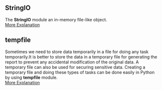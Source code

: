## StringIO
The **StringIO** module an in-memory file-like object.  
[More Explanation](https://www.geeksforgeeks.org/stringio-module-in-python/)
## tempfile
Sometimes we need to store data temporarily in a file for doing any task temporarily.It is better to store the data in a temporary file for generating the report to prevent any accidental modification of the original data. A temporary file can also be used for securing sensitive data. Creating a temporary file and doing these types of tasks can be done easily in Python by using **tempfile** module.  
[More Explanation](https://linuxhint.com/tempfile_python/)
